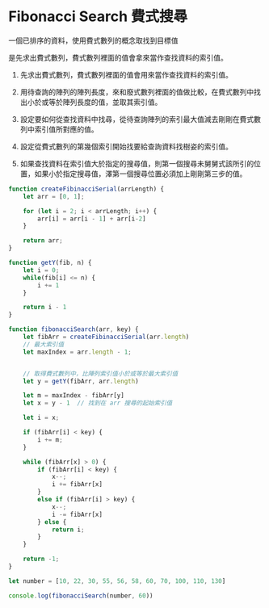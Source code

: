 # Fibonacci Search 費式搜尋

一個已排序的資料，使用費式數列的概念取找到目標值

是先求出費式數列，費式數列裡面的值會拿來當作查找資料的索引值。

1. 先求出費式數列，費式數列裡面的值會用來當作查找資料的索引值。
2. 用待查詢的陣列的陣列長度，來和廢式數列裡面的值做比較，在費式數列中找出小於或等於陣列長度的值，並取其索引值。
3. 設定要如何從查找資料中找尋，從待查詢陣列的索引最大值減去剛剛在費式數列中索引值所對應的值。
4. 設定從費式數列的第幾個索引開始找要給查詢資料找樹姿的索引值。

5. 如果查找資料在索引值大於指定的搜尋值，則第一個搜尋未舅舅式該所引的位置，如果小於指定搜尋值，澤第一個搜尋位置必須加上剛剛第三步的值。

```js
function createFibinacciSerial(arrLength) {
    let arr = [0, 1];

    for (let i = 2; i < arrLength; i++) {
        arr[i] = arr[i - 1] + arr[i-2]
    }

    return arr;
}

function getY(fib, n) {
    let i = 0;
    while(fib[i] <= n) {
        i += 1
    }

    return i - 1
}

function fibonacciSearch(arr, key) {
    let fibArr = createFibinacciSerial(arr.length)
    // 最大索引值
    let maxIndex = arr.length - 1;


    // 取得費式數列中，比陣列索引值小於或等於最大索引值
    let y = getY(fibArr, arr.length)

    let m = maxIndex - fibArr[y]
    let x = y - 1  // 找到在 arr 搜尋的起始索引值

    let i = x;

    if (fibArr[i] < key) {
        i += m;
    }

    while (fibArr[x] > 0) {
        if (fibArr[i] < key) {
            x--;
            i += fibArr[x]
        }
        else if (fibArr[i] > key) {
            x--;
            i -= fibArr[x]
        } else {
            return i;
        }
    }

    return -1;
}

let number = [10, 22, 30, 55, 56, 58, 60, 70, 100, 110, 130]

console.log(fibonacciSearch(number, 60))
```